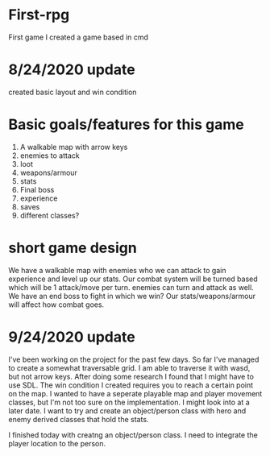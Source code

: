 # First-rpg
First game I created
a game based in cmd

# 8/24/2020 update
created basic layout and win condition

# Basic goals/features for this game
1) A walkable map with arrow keys
2) enemies to attack
3) loot
4) weapons/armour
5) stats
6) Final boss
7) experience
8) saves
9) different classes?

# short game design
We have a walkable map with enemies who we can attack to gain experience and level up our stats. Our combat
system will be turned based which will be 1 attack/move per turn. enemies can turn and attack as well. We have 
an end boss to fight in which we win? Our stats/weapons/armour will affect how combat goes. 

# 9/24/2020 update
I've been working on the project for the past few days. So far I've managed to create a somewhat traversable grid.
I am able to traverse it with wasd, but not arrow keys. After doing some research I found that I might have to 
use SDL. The win condition I created requires you to reach a certain point on the map. I wanted to have a seperate
playable map and player movement classes, but I'm not too sure on the implementation. I might look into at a 
later date. I want to try and create an object/person class with hero and enemy derived classes that hold the 
stats.

I finished today with creatng an object/person class. I need to integrate the player location to the person.